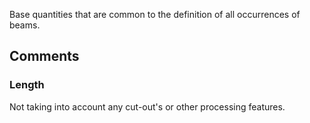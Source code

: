 Base quantities that are common to the definition of all occurrences of beams.

<!-- end of short definition -->



## Comments

### Length

Not taking into account any cut-out's or other processing features.

